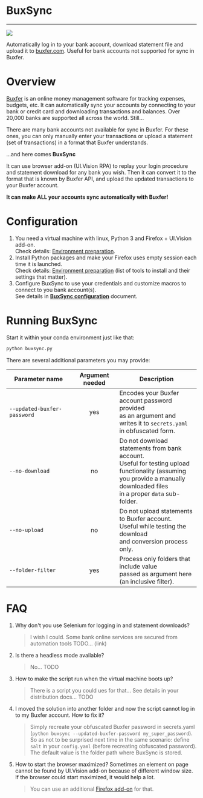 # BuxSync

---

![](https://github.com/Joker-KP/buxfer-updater/workflows/BuxSync/badge.svg)


Automatically log in to your bank account, download statement file and upload it to
[buxfer.com](https://www.buxfer.com/). Useful for bank accounts not supported for sync in Buxfer.

# Overview

[Buxfer](https://www.buxfer.com/) is an online money management software for tracking expenses, budgets, etc.
It can automatically sync your accounts by connecting to your bank or credit card and downloading transactions
and balances. Over 20,000 banks are supported all across the world. Still...

There are many bank accounts not available for sync in Buxfer. For these ones, you can only manually enter your
transactions or upload a statement (set of transactions) in a format that Buxfer understands.

...and here comes **BuxSync**

It can use browser add-on (UI.Vision RPA) to replay your login procedure and statement download
for any bank you wish. Then it can convert it to the format that is known by Buxfer API,
and upload the updated transactions to your Buxfer account.

**It can make ALL your accounts sync automatically with Buxfer!**

# Configuration

1. You need a virtual machine with linux, Python 3 and Firefox + UI.Vision add-on.\
   Check details: [Environment preparation](docs/prepare_environment.md).
2. Install Python packages and make your Firefox uses empty session each time it is launched.\
   Check details: [Environment preparation](docs/prepare_environment.md) (list of tools to install and their settings that matter).
3. Configure BuxSync to use your credentials and customize macros to connect to you bank account(s).\
   See details in [**BuxSync configuration**](docs/buxsync_configuration.md) document.

# Running BuxSync

Start it within your conda environment just like that:
```sh
python buxsync.py
```

There are several additional parameters you may provide:

| Parameter&nbsp;name&nbsp;     | Argument needed     | Description                                                                                                                                                                        |
|-------------------------------|:-------------------:|------------------------------------------------------------------------------------------------------------------------------------------------------------------------------------|
| `--updated-buxfer-password`   |         yes         | Encodes your Buxfer account password provided<br> as an argument and writes it to `secrets.yaml`<br> in obfuscated form.                                                           |
| `--no-download`               |          no         | Do not download statements from bank account.<br> Useful for testing upload functionality (assuming<br> you provide a manually downloaded files<br> in a proper `data` sub-folder. |
| `--no-upload`                 |          no         | Do not upload statements to Buxfer account.<br> Useful while testing the download<br> and conversion process only.                                                                 |
| `--folder-filter`             |         yes         | Process only folders that include value<br> passed as argument here (an inclusive filter).                                                                                         |


# FAQ

1. Why don't you use Selenium for logging in and statement downloads?
   
   > I wish I could. Some bank online services are secured from automation tools
   TODO... (link)
   
1. Is there a headless mode available?
   
   > No... TODO

1. How to make the script run when the virtual machine boots up?
   
   > There is a script you could ues for that...
   See details in your distribution docs... TODO
   
1. I moved the solution into another folder and now the script cannot 
   log in to my Buxfer account. How to fix it?
   
   > Simply recreate your obfuscated Buxfer password in secrets.yaml 
   (`python buxsync --updated-buxfer-password my_super_password`).
   So as not to be surprised next time in the same scenario: 
   define `salt` in your `config.yaml` (before recreating obfuscated password). 
   The default value is the folder path where BuxSync is stored.
   
1. How to start the browser maximized? Sometimes an element on page cannot be found
   by UI.Vision add-on because of different window size. If the browser could start
   maximized, it would help a lot.
   
   > You can use an additional [Firefox add-on](https://addons.mozilla.org/en-US/firefox/addon/maximize-all-windows-minimal/) for that.